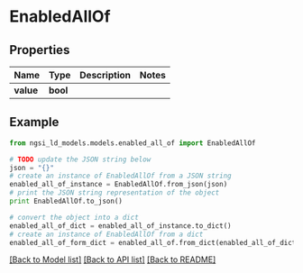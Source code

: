 # EnabledAllOf


## Properties
Name | Type | Description | Notes
------------ | ------------- | ------------- | -------------
**value** | **bool** |  | 

## Example

```python
from ngsi_ld_models.models.enabled_all_of import EnabledAllOf

# TODO update the JSON string below
json = "{}"
# create an instance of EnabledAllOf from a JSON string
enabled_all_of_instance = EnabledAllOf.from_json(json)
# print the JSON string representation of the object
print EnabledAllOf.to_json()

# convert the object into a dict
enabled_all_of_dict = enabled_all_of_instance.to_dict()
# create an instance of EnabledAllOf from a dict
enabled_all_of_form_dict = enabled_all_of.from_dict(enabled_all_of_dict)
```
[[Back to Model list]](../README.md#documentation-for-models) [[Back to API list]](../README.md#documentation-for-api-endpoints) [[Back to README]](../README.md)



